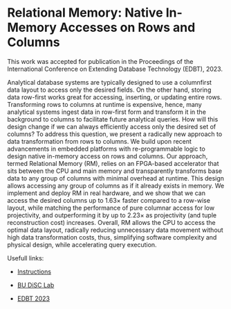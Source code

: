 # Relational Memory: Native In-Memory Accesses on Rows and Columns

This work was accepted for publication in the Proceedings of the International Conference on Extending Database Technology (EDBT), 2023.

Analytical database systems are typically designed to use a columnfirst data layout to access only the desired fields. On the other
hand, storing data row-first works great for accessing, inserting, or updating entire rows. Transforming rows to columns at runtime is expensive, hence, many analytical systems ingest data in row-first form and transform it in the background to columns to
facilitate future analytical queries. How will this design change if we can always efficiently access only the desired set of columns?
To address this question, we present a radically new approach to data transformation from rows to columns. We build upon recent advancements in embedded platforms with re-programmable logic to design native in-memory access on rows and columns.
Our approach, termed Relational Memory (RM), relies on an FPGA-based accelerator that sits between the CPU and main
memory and transparently transforms base data to any group of columns with minimal overhead at runtime. This design allows
accessing any group of columns as if it already exists in memory. We implement and deploy RM in real hardware, and we show that
we can access the desired columns up to 1.63× faster compared to a row-wise layout, while matching the performance of pure
columnar access for low projectivity, and outperforming it by up to 2.23× as projectivity (and tuple reconstruction cost) increases.
Overall, RM allows the CPU to access the optimal data layout, radically reducing unnecessary data movement without high
data transformation costs, thus, simplifying software complexity and physical design, while accelerating query execution.

Usefull links:

- [Instructions](INSTRUCTIONS.md)

- [BU DiSC Lab](https://disc.bu.edu/papers/edbt23-relational-memory)

- [EDBT 2023](https://openproceedings.org/2023/conf/edbt/paper-177.pdf)
